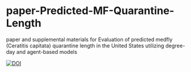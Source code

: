 # paper-Predicted-MF-Quarantine-Length
paper and supplemental materials for Evaluation of predicted medfly (Ceratitis capitata) quarantine length in the United States utilizing degree-day and agent-based models


[![DOI](https://zenodo.org/badge/96643247.svg)](https://zenodo.org/badge/latestdoi/96643247)
